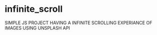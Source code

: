 # infinite_scroll
SIMPLE JS PROJECT HAVING A INFINITE SCROLLING EXPERIANCE OF IMAGES USING UNSPLASH API
